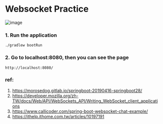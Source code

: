 # Websocket Practice

![image](https://user-images.githubusercontent.com/22806253/193602567-74403245-c69b-4f54-b0ed-e257d1ba8995.png)

### 1. Run the application
```
./gradlew bootRun
```

### 2. Go to localhost:8080, then you can see the page
```
http://localhost:8080/
```





### ref:
1. https://morosedog.gitlab.io/springboot-20190416-springboot28/
2. https://developer.mozilla.org/zh-TW/docs/Web/API/WebSockets_API/Writing_WebSocket_client_applications
3. https://www.callicoder.com/spring-boot-websocket-chat-example/
4. https://ithelp.ithome.com.tw/articles/10197191

